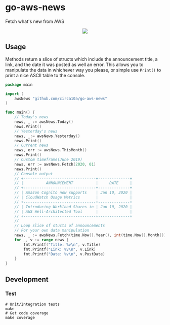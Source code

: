 # go-aws-news

Fetch what's new from AWS

<p align="center"><img src="https://i.imgur.com/U7zlAGc.png"/></p>

## Usage

Methods return a slice of structs which include the announcement title, a link, and the date it was posted as well an error. This allows you to manipulate the data in whichever way you please, or simple use `Print()` to print a nice ASCII table to the console.

```go
package main

import (
	awsNews "github.com/circa10a/go-aws-news"
)

func main() {
	// Today's news
	news, _ := awsNews.Today()
	news.Print()
	// Yesterday's news
	news, _:= awsNews.Yesterday()
	news.Print()
	// Current news
	news, err := awsNews.ThisMonth()
	news.Print()
	// Custom timeframe(June 2019)
	news, err := awsNews.Fetch(2020, 01)
	news.Print()
	// Console output
	// +--------------------------------+--------------+
	// |          ANNOUNCEMENT          |     DATE     |
	// +--------------------------------+--------------+
	// | Amazon Cognito now supports    | Jan 10, 2020 |
	// | CloudWatch Usage Metrics       |              |
	// +--------------------------------+--------------+
	// | Introducing Workload Shares in | Jan 10, 2020 |
	// | AWS Well-Architected Tool      |              |
	// +--------------------------------+--------------+
	//
	// Loop slice of stucts of announcements
	// For your own data manipulation
	news, _ := awsNews.Fetch(time.Now().Year(), int(time.Now().Month()))
	for _, v := range news {
		fmt.Printf("Title: %v\n", v.Title)
		fmt.Printf("Link: %v\n", v.Link)
		fmt.Printf("Date: %v\n", v.PostDate)
	}
}
```

## Development

### Test

```shell
# Unit/Integration tests
make
# Get code coverage
make coverage
```

